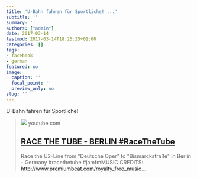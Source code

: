 ```yaml
---
title: 'U-Bahn fahren für Sportliche! ...'
subtitle: ''
summary: ''
authors: ["admin"]
date: 2017-03-14
lastmod: 2017-03-14T18:25:25+01:00
categories: []
tags:
- facebook
- german
featured: no
image:
  caption: ''
  focal_point: ''
  preview_only: no
slug: ''
---
```

U-Bahn fahren für Sportliche!
> [![](https://i.ytimg.com/vi/jjgkU2QhZr8/hqdefault.jpg)](https://www.youtube.com/watch?v=jjgkU2QhZr8)
> youtube.com
> ## [RACE THE TUBE - BERLIN #RaceTheTube](https://www.youtube.com/watch?v=jjgkU2QhZr8)
>
>Race the U2-Line from "Deutsche Oper" to "Bismarckstraße" in Berlin - Germany #racethetube #jamfmMUSIC CREDITS: http://www.premiumbeat.com/royalty_free_music...


